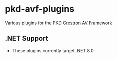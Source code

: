 # pkd-avf-plugins
Various plugins for the [PKD Crestron AV Framework](https://github.com/pkopysci/pkd-crestron-avf)

## .NET Support
- These plugins currently target .NET 8.0
